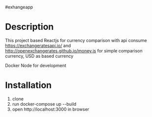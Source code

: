 #exhangeapp

# Description
  This project based Reactjs for currency comparison with api consume https://exchangeratesapi.io/ and http://openexchangerates.github.io/money.js for simple comparison currency, USD as based currency
  
  Docker Node for development
  
# Installation
  1. clone 
  2. run docker-compose up --build 
  3. open http://localhost:3000 in browser
